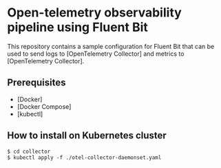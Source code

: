 # Open-telemetry observability pipeline using Fluent Bit

This repository contains a sample configuration for Fluent Bit that can be used to send logs to [OpenTelemetry Collector] and metrics to [OpenTelemetry Collector].

## Prerequisites

- [Docker]
- [Docker Compose]
- [kubectl]

## How to install on Kubernetes cluster

```shell
$ cd collector
$ kubectl apply -f ./otel-collector-daemonset.yaml
```



#